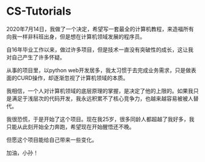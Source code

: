 # CS-Tutorials
2020年7月14日，我做了一个决定，希望写一套最全的计算机教程，来造福所有向我一样非科班出身，但是想在计算机领域发展的程序员。

自16年毕业工作以来，做过许多项目，但是技术一直没有突破性的成长，这让我对自己产生了许多怀疑。

从事的项目里，以python web开发居多，我太习惯于去完成业务需求，只是做表面的CURD操作，却逐渐忽视了计算机领域的本质。

我相信，一个人对计算机领域的底层原理的掌握，是决定了他的上限的。如果我只是满足于浅层次的代码开发，我永远积累不了核心竞争力，也越来越容易被被人替代。

我很恐慌，于是开始了这个项目。现在我25岁，很多同龄人都超越了我好多，我只能从此刻开始全力奔跑，希望现在开始醒悟还不晚。

但愿这个项目能给自己带来一些变化。

加油，小孙！